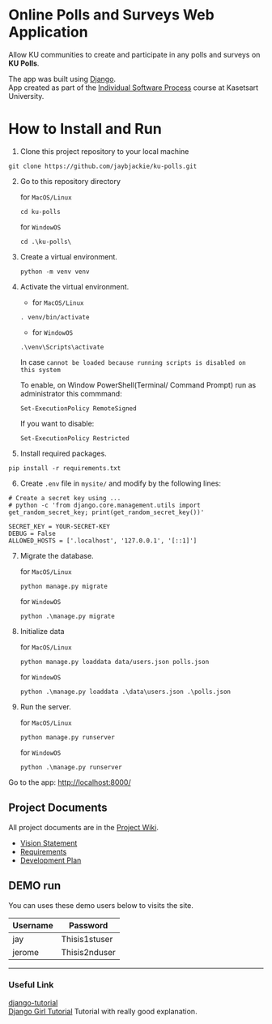 # Online Polls and Surveys Web Application 

Allow KU communities to create and participate in any polls and surveys on **KU Polls**. <br>

The app was built using [Django](https://www.djangoproject.com/). <br>
App created as part of the [Individual Software Process](
https://cpske.github.io/ISP) course at Kasetsart University.

# How to Install and Run

1. Clone this project repository to your local machine
````
git clone https://github.com/jaybjackie/ku-polls.git
````
2. Go to  this repository directory<br>
   
   for `MacOS/Linux`
   ````
   cd ku-polls
   ````
   
   for `WindowOS`
   ````
   cd .\ku-polls\
   ````

3. Create a virtual environment. <br>

    ````
    python -m venv venv
    ````

4. Activate the virtual environment.<br>

    - for `MacOS/Linux`<br>
    ````    
    . venv/bin/activate
    ````

    - for `WindowOS`<br>
        
    ````
    .\venv\Scripts\activate
    ````
        
    In case `cannot be loaded because running scripts is disabled on this system`
        
     To enable, on Window PowerShell(Terminal/ Command Prompt) run as administrator this commmand:
     ````
    Set-ExecutionPolicy RemoteSigned
    ````
    
    If you want to disable:
    ````
    Set-ExecutionPolicy Restricted
    ````
    
5. Install required packages.

````
pip install -r requirements.txt
````

6. Create `.env` file in `mysite/` and modify by the following lines:

````
# Create a secret key using ...
# python -c 'from django.core.management.utils import get_random_secret_key; print(get_random_secret_key())'

SECRET_KEY = YOUR-SECRET-KEY
DEBUG = False
ALLOWED_HOSTS = ['.localhost', '127.0.0.1', '[::1]']
````    

7. Migrate the database.

    for `MacOS/Linux`
    ````
    python manage.py migrate
    ````
    
    for `WindowOS`
    ````
    python .\manage.py migrate
    ````
    
8. Initialize data

    for `MacOS/Linux`
    ````
    python manage.py loaddata data/users.json polls.json
    ````
    
    for `WindowOS`
    ````
    python .\manage.py loaddata .\data\users.json .\polls.json
    ````

9. Run the server.
 
   for `MacOS/Linux`
   ````
   python manage.py runserver
   ````
   
   for `WindowOS`
    ````
    python .\manage.py runserver
    ````
 
 Go to the app:
[http://localhost:8000/](http://localhost:8000/)

## Project Documents

All project documents are in the [Project Wiki](../../wiki/Home).

- [Vision Statement](../../wiki/Vision%20Statement)<br>
- [Requirements](../../wiki/Requirements)<br>
- [Development Plan](../../wiki/Development%20Plan)<br>

## DEMO run
You can uses these demo users below to visits the site.

| Username  | Password  |
|-----------|-----------|
|   jay   | Thisis1stuser |
|  jerome | Thisis2nduser |


***
### Useful Link
[django-tutorial](https://docs.djangoproject.com/en/4.1/intro/tutorial01/) <br>
[Django Girl Tutorial](https://tutorial.djangogirls.org/en/) Tutorial with really good explanation.
